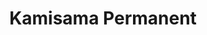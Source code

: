 --- 
title: "Kamisama Permanent"
publishdate: "2019-6-17T16:48:46+02:00"
src: "https://365manga.net/manga/kamisama-permanent"
image: "https://data.365manga.net/images/thumbnails/16029-kamisama-permanent.jpg"
description: "'I am depressed. Even if I'm a god ---.' 16-page oneshot depicting the melancholy of a god."
---
